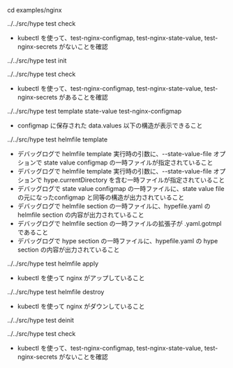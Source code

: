 cd examples/nginx

../../src/hype test check
  * kubectl を使って、test-nginx-configmap, test-nginx-state-value, test-nginx-secrets がないことを確認

../../src/hype test init

../../src/hype test check
  * kubectl を使って、test-nginx-configmap, test-nginx-state-value, test-nginx-secrets があることを確認

../../src/hype test template state-value test-nginx-configmap
  * configmap に保存された data.values 以下の構造が表示できること

../../src/hype test helmfile template
  * デバッグログで helmfile template 実行時の引数に、--state-value-file オプションで state value configmap の一時ファイルが指定されていること
  * デバッグログで helmfile template 実行時の引数に、--state-value-file オプションで hype.currentDirectory を含む一時ファイルが指定されていること
  * デバッグログで state value configmap の一時ファイルに、state value file の元になったconfigmap と同等の構造が出力されていること
  * デバッグログで helmfile section の一時ファイルに、hypefile.yaml の helmfile section の内容が出力されていること
  * デバッグログで helmfile section の一時ファイルの拡張子が .yaml.gotmpl であること
  * デバッグログで hype section の一時ファイルに、hypefile.yaml の hype section の内容が出力されていること

../../src/hype test helmfile apply
  * kubectl を使って nginx がアップしていること

../../src/hype test helmfile destroy
  * kubectl を使って nginx がダウンしていること

../../src/hype test deinit

../../src/hype test check
  * kubectl を使って、test-nginx-configmap, test-nginx-state-value, test-nginx-secrets がないことを確認
